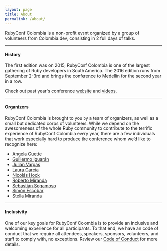 ```yaml
---
layout: page
title: About
permalink: /about/
---
```


RubyConf Colombia is a non-profit event organized by a group of volunteers from
Colombia.dev, consisting in 2 full days of talks.

* * *

#### History
The first edition was on 2015, RubyConf Colombia is one of the largest gathering
of Ruby developers in South America. The 2016 edition runs from September 2-3rd
and brings the conference to Medellín for the second year in a row.

Check out past year's conference [website](http://2015.rubyconf.co/) and [
videos](https://www.youtube.com/watch?v=1VDjHBRK9Eo&list=PLq_08z5fuQgFP64HqrRWd3RWUKmPFMdo6).

* * *

#### Organizers
RubyConf Colombia is brought to you by a team of organizers, as well as a small
but dedicated corps of volunteers. While we depend on the awesomeness of the
whole Ruby community to contribute to the terrific experience of RubyConf
Colombia every year, there are a few individuals that work especially hard to
produce the conference whom we’d like to recognize here:

* [Angela Guette](https://twitter.com/AngelaGuette)
* [Guillermo Iguarán](https://twitter.com/guilleiguaran)
* [Julián Vargas](https://twitter.com/app_config)
* [Laura García](https://twitter.com/lau_garcia)
* [Nicolás Hock](https://twitter.com/nhocki)
* [Roberto Miranda](https://twitter.com/robermiranda)
* [Sebastián Sogamoso](https://twitter.com/sebasoga)
* [Simón Escobar](https://twitter.com/sescobb27)
* [Stella Miranda](https://twitter.com/fashionate)

* * *

#### Inclusivity
One of our key goals for RubyConf Colombia is to provide an inclusive and
welcoming experience for all participants. To that end, we have an code of
conduct that we require all attendees, speakers, sponsors, volunteers, and staff
to comply with, no exceptions. Review our
[Code of Conduct](/code-of-conduct.html) for more details.
